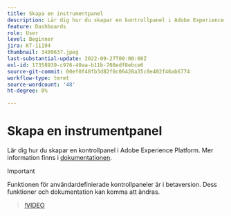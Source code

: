 ```yaml
---
title: Skapa en instrumentpanel
description: Lär dig hur du skapar en kontrollpanel i Adobe Experience Platform.
feature: Dashboards
role: User
level: Beginner
jira: KT-11194
thumbnail: 3409637.jpeg
last-substantial-update: 2022-09-27T00:00:00Z
exl-id: 17358939-c976-40aa-b11b-708edf8ebce6
source-git-commit: 00ef0f40fb3d82f0c06428a35c0e402f46ab6774
workflow-type: tm+mt
source-wordcount: '48'
ht-degree: 0%

---
```


# Skapa en instrumentpanel

Lär dig hur du skapar en kontrollpanel i Adobe Experience Platform. Mer information finns i [dokumentationen](https://experienceleague.adobe.com/docs/experience-platform/dashboards/user-defined-dashboards.html).

>[!IMPORTANT]
>
>Funktionen för användardefinierade kontrollpaneler är i betaversion. Dess funktioner och dokumentation kan komma att ändras.

>[!VIDEO](https://video.tv.adobe.com/v/3409637/?learn=on)
